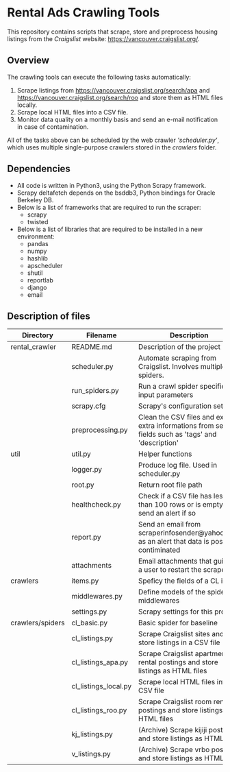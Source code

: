# Rental Ads Crawling Tools

This repository contains scripts that scrape, store and preprocess housing listings from the _Craigslist_ website: https://vancouver.craigslist.org/.


## Overview

The crawling tools can execute the following tasks automatically:
1. Scrape listings from https://vancouver.craigslist.org/search/apa and https://vancouver.craigslist.org/search/roo and store them as HTML files locally.
2. Scrape local HTML files into a CSV file.
3. Monitor data quality on a monthly basis and send an e-mail notification in case of contamination.

All of the tasks above can be scheduled by the web crawler _'scheduler.py'_, which uses multiple single-purpose crawlers stored in the _crawlers_ folder. 


## Dependencies

- All code is written in Python3, using the Python Scrapy framework.
- Scrapy deltafetch depends on the bsddb3, Python bindings for Oracle Berkeley DB.
- Below is a list of frameworks that are required to run the scraper:
  - scrapy
  - twisted
- Below is a list of libraries that are required to be installed in a new environment:
  - pandas
  - numpy
  - hashlib
  - apscheduler
  - shutil
  - reportlab
  - django
  - email

  
  
## Description of files


<table>
  <thead>
    <tr>
       <th>Directory</th>
      <th>Filename</th>
      <th>Description</th>
    </tr>
  </thead>
  <tbody>
    <tr>
      <td>rental_crawler</td>
      <td>README.md</td>
      <td>Description of the project</td>
    </tr>
    <tr>
       <td></td>
      <td>scheduler.py</td>
      <td>Automate scraping from Craigslist. Involves multiple spiders.</td>
    </tr>
    <tr>
      <td></td>
      <td>run_spiders.py</td>
      <td>Run a crawl spider specified by input parameters</td>
    </tr>
    <tr>
      <td></td>
      <td>scrapy.cfg</td>
      <td>Scrapy's configuration settings</td>
    </tr>
    <tr>
      <td></td>
      <td>preprocessing.py</td>
      <td>Clean the CSV files and extract extra informations from several fields such as 'tags' and 'description'</td>
    </tr>
    <tr>
      <td>util</td>
      <td>util.py</td>
      <td>Helper functions</td>
    </tr>  
    <tr>
      <td></td>
      <td>logger.py</td>
      <td>Produce log file. Used in scheduler.py</td>
    </tr> 
    <tr>
      <td></td>
      <td>root.py</td>
      <td>Return root file path</td>
    </tr> 
    <tr>
      <td></td>
      <td>healthcheck.py</td>
      <td>Check if a CSV file has less than 100 rows or is empty, and send an alert if so</td>
    </tr> 
    <tr>
      <td></td>
      <td>report.py</td>
      <td>Send an email from scraperinfosender@yahoo.com as an alert that data is possibly contiminated</td>
    </tr> 
    <tr>
      <td></td>
      <td>attachments</td>
      <td>Email attachments that guides a user to restart the scraper</td>
    </tr> 
    <tr>
      <td>crawlers</td>
      <td>items.py</td>
      <td>Speficy the fields of a CL item</td>
    </tr> 
    <tr>
      <td></td>
      <td>middlewares.py</td>
      <td>Define models of the spider middlewares</td>
    </tr> 
    <tr>
      <td></td>
      <td>settings.py</td>
      <td>Scrapy settings for this project</td>
    </tr>
    <tr>
      <td>crawlers/spiders</td>
      <td>cl_basic.py</td>
      <td>Basic spider for baseline</td>
    </tr>
    <tr>
      <td></td>
      <td>cl_listings.py</td>
      <td>Scrape Craigslist sites and store listings in a CSV file</td>
    </tr> 
    <tr>
      <td></td>
      <td>cl_listings_apa.py</td>
      <td>Scrape Craigslist apartment rental postings and store listings as HTML files</td>
    </tr> 
    <tr>
      <td></td>
      <td>cl_listings_local.py</td>
      <td>Scrape local HTML files into a CSV file</td>
    </tr> 
    <tr>
      <td></td>
      <td>cl_listings_roo.py</td>
      <td>Scrape Craigslist room rental postings and store listings as HTML files</td>
    </tr> 
    <tr>
      <td></td>
      <td>kj_listings.py</td>
      <td>(Archive) Scrape kijiji postings and store listings as HTML files</td>
    </tr>
    <tr>
      <td></td>
      <td>v_listings.py</td>
      <td>(Archive) Scrape vrbo postings and store listings as HTML files</td>
    </tr> 
  </tbody>
</table>